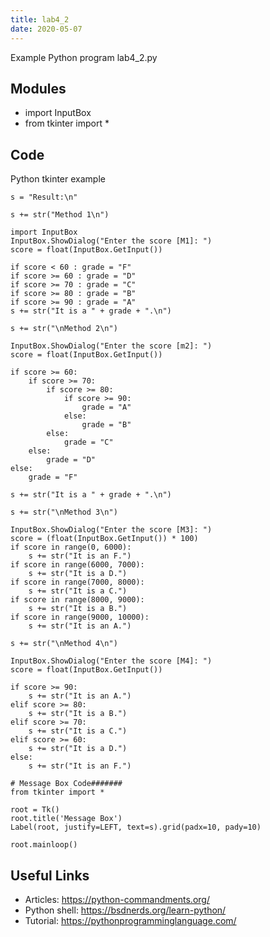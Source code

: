 ```yaml
---
title: lab4_2
date: 2020-05-07
---
```

Example Python program lab4_2.py

## Modules

* import InputBox
* from tkinter import *

## Code

Python tkinter example

    s = "Result:\n"
    
    s += str("Method 1\n")
    
    import InputBox
    InputBox.ShowDialog("Enter the score [M1]: ")
    score = float(InputBox.GetInput())
    
    if score < 60 : grade = "F"
    if score >= 60 : grade = "D"
    if score >= 70 : grade = "C"
    if score >= 80 : grade = "B"
    if score >= 90 : grade = "A"
    s += str("It is a " + grade + ".\n")
    
    s += str("\nMethod 2\n")
    
    InputBox.ShowDialog("Enter the score [m2]: ")
    score = float(InputBox.GetInput())
    
    if score >= 60:
        if score >= 70:
            if score >= 80:
                if score >= 90:
                    grade = "A"
                else:
                    grade = "B"
            else:
                grade = "C"
        else:
            grade = "D"
    else:
        grade = "F"
    
    s += str("It is a " + grade + ".\n")
    
    s += str("\nMethod 3\n")
    
    InputBox.ShowDialog("Enter the score [M3]: ")
    score = (float(InputBox.GetInput()) * 100)
    if score in range(0, 6000):
        s += str("It is an F.")
    if score in range(6000, 7000):
        s += str("It is a D.")
    if score in range(7000, 8000):
        s += str("It is a C.")
    if score in range(8000, 9000):
        s += str("It is a B.")
    if score in range(9000, 10000):
        s += str("It is an A.")
    
    s += str("\nMethod 4\n")
    
    InputBox.ShowDialog("Enter the score [M4]: ")
    score = float(InputBox.GetInput())
    
    if score >= 90:
        s += str("It is an A.")
    elif score >= 80:
        s += str("It is a B.")
    elif score >= 70:
        s += str("It is a C.")
    elif score >= 60:
        s += str("It is a D.")
    else:
        s += str("It is an F.")
    
    # Message Box Code#######
    from tkinter import *
    
    root = Tk()
    root.title('Message Box')
    Label(root, justify=LEFT, text=s).grid(padx=10, pady=10)
    
    root.mainloop()
    

## Useful Links

- Articles: https://python-commandments.org/
- Python shell: https://bsdnerds.org/learn-python/
- Tutorial: https://pythonprogramminglanguage.com/
